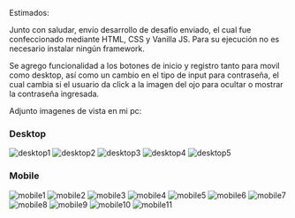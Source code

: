 Estimados:

Junto con saludar, envío desarrollo de desafío enviado, 
el cual fue confeccionado mediante HTML, CSS y Vanilla JS.
Para su ejecución no es necesario instalar ningún framework.

Se agrego funcionalidad a los botones de inicio y registro tanto
para movil como desktop, así como un cambio en el tipo de input para contraseña,
el cual cambia si el usuario da click a la imagen del ojo para ocultar o mostrar
la contraseña ingresada.



Adjunto imagenes de vista en mi pc:

### Desktop

![desktop1](https://i.imgur.com/sOyWlFF.png)
![desktop2](https://i.imgur.com/PxroDgy.png)
![desktop3](https://i.imgur.com/QZz2o03.png)
![desktop4](https://i.imgur.com/G4Rv4UT.png)
![desktop5](https://i.imgur.com/vic43ta.png)


### Mobile

![mobile1](https://i.imgur.com/Ebpi72X.png)
![mobile2](https://i.imgur.com/5lgeTlS.png)
![mobile3](https://i.imgur.com/gQOKZZ6.png)
![mobile4](https://i.imgur.com/TiSXTra.png)
![mobile5](https://i.imgur.com/j0I46bg.png)
![mobile6](https://i.imgur.com/Ah74jPE.png)
![mobile7](https://i.imgur.com/Mb3ZAtj.png)
![mobile8](https://i.imgur.com/6G06LKy.png)
![mobile9](https://i.imgur.com/94PTDvU.png)
![mobile10](https://i.imgur.com/gUH4Ct2.png)
![mobile11](https://i.imgur.com/RZj9H60.png)
